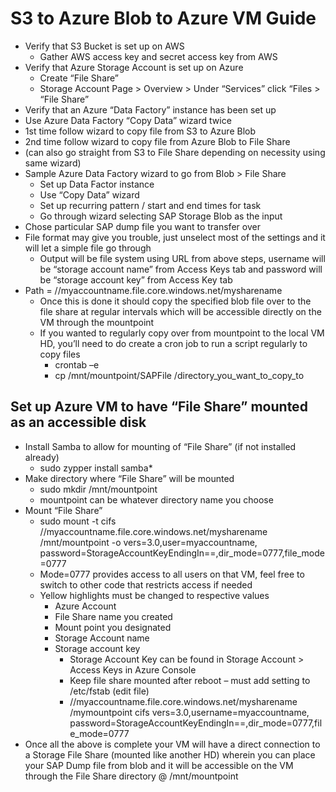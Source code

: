 # S3 to Azure Blob to Azure VM Guide	
- Verify that S3 Bucket is set up on AWS
  - Gather AWS access key and secret access key from AWS
- Verify that Azure Storage Account is set up on Azure
  - Create “File Share”
  - Storage Account Page > Overview > Under “Services” click “Files > “File Share”
-	Verify that an Azure “Data Factory” instance has been set up
-	Use Azure Data Factory “Copy Data” wizard twice
  -	1st time follow wizard to copy file from S3 to Azure Blob
  - 2nd time follow wizard to copy file from Azure Blob to File Share
  -	(can also go straight from S3 to File Share depending on necessity using same wizard) 
- Sample Azure Data Factory wizard to go from Blob > File Share
  - Set up Data Factor instance
  - Use “Copy Data” wizard
  - Set up recurring pattern / start and end times for task
  - Go through wizard selecting SAP Storage Blob as the input
- Chose particular SAP dump file you want to transfer over
- File format may give you trouble, just unselect most of the settings and it will let a simple file go through
  - Output will be file system using URL from above steps, username will be “storage account name” from Access Keys tab and password
will be “storage account key” from Access Key tab
- Path = //myaccountname.file.core.windows.net/mysharename
  - Once this is done it should copy the specified blob file over to the file share at regular intervals which will be accessible
directly on the VM through the mountpoint
  - If you wanted to regularly copy over from mountpoint to the local VM HD, you’ll need to do create a cron job to run a script
regularly to copy files
    - crontab –e
    - cp /mnt/mountpoint/SAPFile /directory_you_want_to_copy_to
 
## Set up Azure VM to have “File Share” mounted as an accessible disk
- Install Samba to allow for mounting of “File Share” (if not installed already)
  - sudo zypper install samba*
- Make directory where “File Share” will be mounted
  - sudo mkdir /mnt/mountpoint
  - mountpoint can be whatever directory name you choose
- Mount “File Share”
  - sudo mount -t cifs //myaccountname.file.core.windows.net/mysharename /mnt/mountpoint -o vers=3.0,user=myaccountname,
password=StorageAccountKeyEndingIn==,dir_mode=0777,file_mode=0777
  - Mode=0777 provides access to all users on that VM, feel free to switch to other code that restricts access if needed
  - Yellow highlights must be changed to respective values 
    - Azure Account
    - File Share name you created
    - Mount point you designated
    - Storage Account name
    - Storage account key
      - Storage Account Key can be found in Storage Account > Access Keys in Azure Console
      - Keep file share mounted after reboot – must add setting to /etc/fstab (edit file)
      - //myaccountname.file.core.windows.net/mysharename /mymountpoint cifs vers=3.0,username=myaccountname,
password=StorageAccountKeyEndingIn==,dir_mode=0777,file_mode=0777
- Once all the above is complete your VM will have a direct connection to a Storage File Share (mounted like another HD)
wherein you can place your SAP Dump file from blob and it will be accessible on the VM through the 
File Share directory @ /mnt/mountpoint
